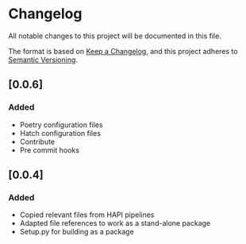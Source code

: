 # Changelog

All notable changes to this project will be documented in this file.

The format is based on [Keep a Changelog](https://keepachangelog.com/en/1.0.0/),
and this project adheres to [Semantic Versioning](https://semver.org/spec/v2.0.0.html).

## [0.0.6]

### Added

- Poetry configuration files
- Hatch configuration files
- Contribute
- Pre commit hooks

## [0.0.4]

### Added

- Copied relevant files from HAPI pipelines
- Adapted file references to work as a stand-alone package
- Setup.py for building as a package
